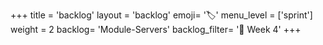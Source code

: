 +++
title = 'backlog'
layout = 'backlog'
emoji= '🏷️'
menu_level = ['sprint']
weight = 2
backlog= 'Module-Servers'
backlog_filter= '📅 Week 4'
+++
